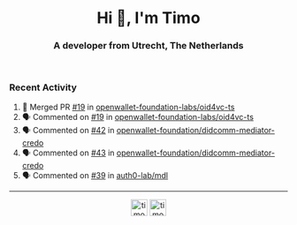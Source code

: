 <h1 align="center">Hi 👋, I'm Timo</h1>
<h3 align="center">A developer from Utrecht, The Netherlands</h3>
<br/>
<!-- https://github.com/rahuldkjain/github-profile-readme-generator --!>

<!--  <p align="left"><img src="https://github-readme-stats.vercel.app/api?username=timoglastra&show_icons=true&count_private=true&" alt="timoglastra" /></p> --!>

<!--
Github language stats
<p align="left"><img src="https://github-readme-stats.vercel.app/api/top-langs/?username=timoglastra&layout=compact" alt="timoglastra" /><p>
-->

<!-- Codestats language stats -->
<!-- <p align="left"><img src="https://codestats-readme.vercel.app/api/top-langs/?username=timoglastra&layout=compact&language_count=12" alt="timoglastra" /><p>    --!>
  
<h3>Recent Activity</h3>

<!--START_SECTION:activity-->
1. 🎉 Merged PR [#19](https://github.com/openwallet-foundation-labs/oid4vc-ts/pull/19) in [openwallet-foundation-labs/oid4vc-ts](https://github.com/openwallet-foundation-labs/oid4vc-ts)
2. 🗣 Commented on [#19](https://github.com/openwallet-foundation-labs/oid4vc-ts/pull/19#issuecomment-2628950620) in [openwallet-foundation-labs/oid4vc-ts](https://github.com/openwallet-foundation-labs/oid4vc-ts)
3. 🗣 Commented on [#42](https://github.com/openwallet-foundation/didcomm-mediator-credo/issues/42#issuecomment-2628748267) in [openwallet-foundation/didcomm-mediator-credo](https://github.com/openwallet-foundation/didcomm-mediator-credo)
4. 🗣 Commented on [#43](https://github.com/openwallet-foundation/didcomm-mediator-credo/issues/43#issuecomment-2628746809) in [openwallet-foundation/didcomm-mediator-credo](https://github.com/openwallet-foundation/didcomm-mediator-credo)
5. 🗣 Commented on [#39](https://github.com/auth0-lab/mdl/issues/39#issuecomment-2624499238) in [auth0-lab/mdl](https://github.com/auth0-lab/mdl)
<!--END_SECTION:activity-->

---

<p align="center">
<a href="https://twitter.com/timoglastra" target="blank"><img align="center" src="https://cdn.jsdelivr.net/npm/simple-icons@3.0.1/icons/twitter.svg" alt="timoglastra" height="30" width="30" /></a>
<a href="https://linkedin.com/in/timoglastra" target="blank"><img align="center" src="https://cdn.jsdelivr.net/npm/simple-icons@3.0.1/icons/linkedin.svg" alt="timoglastra" height="30" width="30" /></a>
</p>



